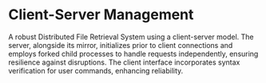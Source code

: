 # Client-Server Management
A robust Distributed File Retrieval System using a client-server model. The server, alongside its mirror, initializes prior to client connections and employs forked child processes to handle requests independently, ensuring resilience against disruptions. The client interface incorporates syntax verification for user commands, enhancing reliability. 
